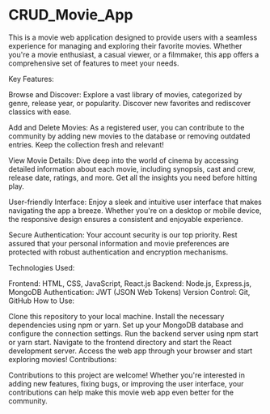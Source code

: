 # CRUD_Movie_App
This is a movie web application designed to provide users with a seamless experience for managing and exploring their favorite movies. Whether you're a movie enthusiast, a casual viewer, or a filmmaker, this app offers a comprehensive set of features to meet your needs.

Key Features:

Browse and Discover: Explore a vast library of movies, categorized by genre, release year, or popularity. Discover new favorites and rediscover classics with ease.

Add and Delete Movies: As a registered user, you can contribute to the community by adding new movies to the database or removing outdated entries. Keep the collection fresh and relevant!

View Movie Details: Dive deep into the world of cinema by accessing detailed information about each movie, including synopsis, cast and crew, release date, ratings, and more. Get all the insights you need before hitting play.

User-friendly Interface: Enjoy a sleek and intuitive user interface that makes navigating the app a breeze. Whether you're on a desktop or mobile device, the responsive design ensures a consistent and enjoyable experience.

Secure Authentication: Your account security is our top priority. Rest assured that your personal information and movie preferences are protected with robust authentication and encryption mechanisms.

Technologies Used:

Frontend: HTML, CSS, JavaScript, React.js
Backend: Node.js, Express.js, MongoDB
Authentication: JWT (JSON Web Tokens)
Version Control: Git, GitHub
How to Use:

Clone this repository to your local machine.
Install the necessary dependencies using npm or yarn.
Set up your MongoDB database and configure the connection settings.
Run the backend server using npm start or yarn start.
Navigate to the frontend directory and start the React development server.
Access the web app through your browser and start exploring movies!
Contributions:

Contributions to this project are welcome! Whether you're interested in adding new features, fixing bugs, or improving the user interface, your contributions can help make this movie web app even better for the community.
